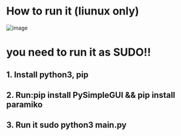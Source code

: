 # How to run it (liunux only)
![image](https://user-images.githubusercontent.com/62844491/109855242-50d47800-7c58-11eb-93fe-82ceee8c413a.png)
# you need to run it as SUDO!!
## 1. Install python3, pip
## 2. Run:pip install PySimpleGUI && pip install paramiko 
## 3. Run it sudo python3 main.py

